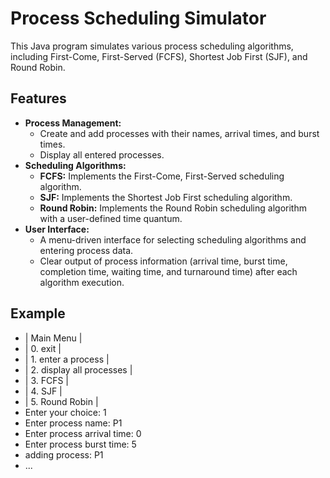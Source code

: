 # Process Scheduling Simulator

This Java program simulates various process scheduling algorithms, including First-Come, First-Served (FCFS), Shortest Job First (SJF), and Round Robin.

## Features

* **Process Management:**
    * Create and add processes with their names, arrival times, and burst times.
    * Display all entered processes.
* **Scheduling Algorithms:**
    * **FCFS:** Implements the First-Come, First-Served scheduling algorithm.
    * **SJF:** Implements the Shortest Job First scheduling algorithm.
    * **Round Robin:** Implements the Round Robin scheduling algorithm with a user-defined time quantum.
* **User Interface:**
    * A menu-driven interface for selecting scheduling algorithms and entering process data.
    * Clear output of process information (arrival time, burst time, completion time, waiting time, and turnaround time) after each algorithm execution.


## Example

* | Main Menu |
* | 0. exit |
* | 1. enter a process |
* | 2. display all processes |
* | 3. FCFS |
* | 4. SJF |
* | 5. Round Robin |
* Enter your choice: 1
* Enter process name: P1
* Enter process arrival time: 0
* Enter process burst time: 5
* adding process: P1
* ...

